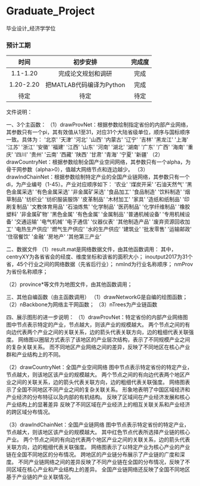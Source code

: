 # Graduate_Project
毕业设计_经济学学位  
### 预计工期

|时间|初步安排|完成度|  
|:----:|:-----:|:------:|
|1.1-1.20|完成论文规划和调研|完成|
|1.20-2.20|把MATLAB代码编译为Python|完成|  
|待定|待定|待定|  

文件说明：

一、3个主函数：
（1）drawProvNet：根据参数绘制指定省份的内部产业网络，其参数只有一个pi，其有效值从1至31，对应31个大陆省级单位，顺序与国标顺序一致。具体为：
'北京'
'天津'
'河北'
'山西'
'内蒙古'
'辽宁'
'吉林'
'黑龙江'
'上海'
'江苏'
'浙江'
'安徽'
'福建'
'江西'
'山东'
'河南'
'湖北'
'湖南'
'广东'
'广西'
'海南'
'重庆'
'四川'
'贵州'
'云南'
'西藏'
'陕西'
'甘肃'
'青海'
'宁夏'
'新疆'
（2）drawCountryNet：根据参数绘制全国产业空间网络，其参数只有一个alpha，为骨干网参数（alpha>0），值越大网络节点和连边越少。
（3）drawIndChainNet：根据参数绘制特定产业的全国产业链网络，其参数只有一个di，为产业编号（1-45）。产业对应顺序如下：
'农业'
'煤炭开采'
'石油天然气'
'黑色金属采选'
'有色金属采选'
'非金属矿采选'
'食品加工'
'食品制造'
'饮料制造'
'烟草制品'
'纺织业'
'纺织服装服饰'
'皮革制品'
'木材加工'
'家具'
'造纸和纸制品'
'印刷复制品'
'文教体育用品'
'石油炼焦'
'化学制品'
'医药制品'
'化学纤维制品'
'橡胶塑料'
'非金属矿物'
'黑色金属'
'有色金属'
'金属制品'
'普通机械设备'
'专用机械设备'
'交通运输'
'电气机械'
'电子通信'
'仪器仪表'
'其他制造产品'
'废弃资源回收加工'
'电热生产供应'
'燃气生产供应'
'水的生产供应'
'建筑业'
'批发零售'
'运输邮政'
'住宿餐饮'
'金融'
'房地产'
'其他第三产业'

二、数据文件
（1）result.mat是网络数据文件，由其他函数调用：
其中，centryXY为各省省会的经度、维度坐标和该省的面积大小；
inoutput2017为31个省，45个行业之间的网络数据（先省后行业）；
nmInd为行业名称顺序；
nmProv为省份名称顺序；

（2）province*等文件为地图文件，由其他函数调用；

三、其他自编函数（由主函数调用）
（1）drawNetworkG是自编的绘图函数；
（2）nBackbone为网络主干网函数；
（3）nTrees为产业链函数

四、展示图形的进一步说明：
（1）drawProvNet：特定省份的内部产业网络图
图中节点表示特定的产业，节点越大，则该产业的规模越大。
两个节点之间的有向边代表两个产业之间的关联关系，边的箭头代表关联方向，边的粗细代表关联强度。
网络图以圈层方式表示了该地区的产业层次结构，表示了不同规模产业之间的复杂关联关系。
而不同地区产业网络之间的差异，反映了不同地区在核心产业群和产业结构上的不同。

（2）drawCountryNet：全国产业空间网络
图中节点表示特定省份的特定产业，节点越大，则该地区该产业的规模越大。
两个节点之间的有向边代表两个地区产业之间的关联关系，边的箭头代表关联方向，边的粗细代表关联强度。
网络图表示了全国不同地区不同产业之间的复杂关联关系。
形象地表明了中国区域经济和产业经济的分布特征以及内部的有机结构。
反映了区域间在产业经济发展和核心产业结构上的显著差异
反映了不同区域在产业经济上的相互关联关系和产业经济的跨区域分布情况。

（3）drawIndChainNet：全国产业链网络
图中节点表示特定省份的特定产业，节点越大，则该地区该产业的规模越大。
其中红色节点代表所选择产业链的核心产业。
两个节点之间的有向边代表两个地区产业之间的关联关系，边的箭头代表关联方向，边的粗细代表关联强度。
网络图表示了以特定产业为核心产业的产业链在全国不同地区的分布情况。
跨地区的产业链分布展示了产业链的广度和深度。
不同产业链网络之间的差异反映了不同产业链在全国的分布情况，反映了不同区域在核心产业和产业结构上的差异。
全国产业链网络还反映了全国不同地区基于产业链的产业关联情况。

